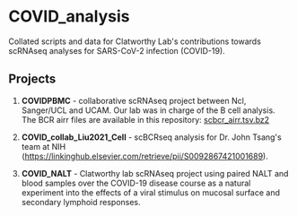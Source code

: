 # COVID_analysis
Collated scripts and data for Clatworthy Lab's contributions towards scRNAseq analyses for SARS-CoV-2 infection (COVID-19).

## Projects

1) **COVIDPBMC** - collaborative scRNAseq project between Ncl, Sanger/UCL and UCAM. Our lab was in charge of the B cell analysis.
	The BCR airr files are available in this repository:
	[scbcr_airr.tsv.bz2](scbcr_airr.tsv.bz2)

1) **COVID_collab_Liu2021_Cell** - scBCRseq analysis for Dr. John Tsang's team at NIH (https://linkinghub.elsevier.com/retrieve/pii/S0092867421001689).

1) **COVID_NALT** - Clatworthy lab scRNAseq project using paired NALT and blood samples over the COVID-19 disease course as a natural experiment into the 	effects of a viral stimulus on mucosal surface and secondary lymphoid responses. 
